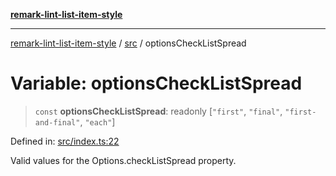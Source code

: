 [**remark-lint-list-item-style**](../../README.md)

***

[remark-lint-list-item-style](../../README.md) / [src](../README.md) / optionsCheckListSpread

# Variable: optionsCheckListSpread

> `const` **optionsCheckListSpread**: readonly \[`"first"`, `"final"`, `"first-and-final"`, `"each"`\]

Defined in: [src/index.ts:22](https://github.com/Xunnamius/unified-utils/blob/b2723966a6905f77dbf9ba637a766f1216f9f0bc/packages/remark-lint-list-item-style/src/index.ts#L22)

Valid values for the Options.checkListSpread property.
